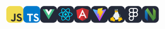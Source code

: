 <div style="display: flex; flex-wrap: wrap">
  <img width="45" alt="JavaScript" title="JavaScript" src="https://github.com/tandpfun/skill-icons/raw/main/icons/JavaScript.svg" />
  <img width="45" alt="TypeScript" title="TypeScript" src="https://github.com/tandpfun/skill-icons/raw/main/icons/TypeScript.svg" />
  <img width="45" alt="Vue.js" title="Vue.js" src="https://github.com/tandpfun/skill-icons/raw/main/icons/VueJS-Dark.svg" />
  <img width="45" alt="React" title="React" src="https://github.com/tandpfun/skill-icons/raw/main/icons/React-Dark.svg" />
  <img width="45" alt="Angular" title="Angular" src="https://raw.githubusercontent.com/tandpfun/skill-icons/65dea6c4eaca7da319e552c09f4cf5a9a8dab2c8/icons/Angular-Dark.svg" />
  <img width="45" alt="Vite" title="Vite" src="https://raw.githubusercontent.com/tandpfun/skill-icons/65dea6c4eaca7da319e552c09f4cf5a9a8dab2c8/icons/Vite-Dark.svg" />
  <img width="45" alt="Linux" title="Linux" src="https://raw.githubusercontent.com/tandpfun/skill-icons/65dea6c4eaca7da319e552c09f4cf5a9a8dab2c8/icons/Linux-Dark.svg" />
  <img width="45" alt="Figma" title="Figma" src="https://raw.githubusercontent.com/tandpfun/skill-icons/65dea6c4eaca7da319e552c09f4cf5a9a8dab2c8/icons/Figma-Dark.svg" />
  <img width="45" alt="NeoVim" title="NeoVim" src="https://raw.githubusercontent.com/tandpfun/skill-icons/65dea6c4eaca7da319e552c09f4cf5a9a8dab2c8/icons/NeoVim-Dark.svg" />
</div>

